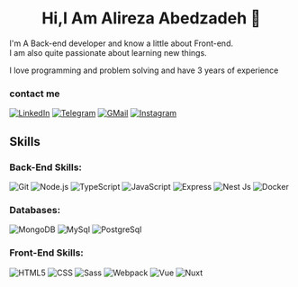 <h1 align="center">Hi,I Am Alireza Abedzadeh 👋</h1>

I'm A Back-end developer and know a little about Front-end.    
I am also quite passionate about learning new things.

I love programming and problem solving and have 3 years of experience

### contact me

[![LinkedIn](https://img.shields.io/badge/linkedin-%230077B5.svg?style=for-the-badge&logo=linkedin&logoColor=white)](https://www.linkedin.com/in/alirezaJS74)
[![Telegram](https://img.shields.io/badge/Telegram-25A2DF?&style=for-the-badge&logoColor=white&logo=telegram)](https://t.me/alireza_ab74) 
[![GMail](https://img.shields.io/badge/gmail-f0f0f0?&style=for-the-badge&logo=gmail&logoColor=white&color=ea4335)](mailto:abedzadehalireza19@gmail.com)
[![Instagram](https://img.shields.io/badge/-Instagram-E4405F?&style=for-the-badge&logo=Instagram&logoColor=red&color=000000)](https://www.instagram.com/alireza_ab95)

## Skills

### Back-End Skills:

![Git](https://img.shields.io/badge/-Git-000?&logo=git)
![Node.js](https://img.shields.io/badge/-Node-000?&logo=node.js)
![TypeScript](https://img.shields.io/badge/-TypeScript-000?&logo=TypeScript&logoColor=007ACC)
![JavaScript](https://img.shields.io/badge/-JavaScript-000?&logo=JavaScript&logoColor=ddc508)
![Express](https://img.shields.io/badge/-Express-000?&logo=Express&logoColor=4479A1)
![Nest Js](https://img.shields.io/badge/-Nest%20Js-000?&logo=NestJs&logoColor=E0234E)
![Docker](https://img.shields.io/badge/-Docker-000?&logo=docker&logoColor=003F8C)

### Databases:

![MongoDB](https://img.shields.io/badge/-MongoDB-000?&logo=mongodb&logoColor=47A248)
![MySql](https://img.shields.io/badge/-MySql-000?&logo=MySQL&logoColor=4479A1)
![PostgreSql](https://img.shields.io/badge/-PostgreSql-000?&logo=postgresql&logoColor=336791)


### Front-End Skills:

![HTML5](https://img.shields.io/badge/-HTML5-000?&logo=html5&logoColor=E34F26)
![CSS](https://img.shields.io/badge/-CSS-000?&logo=css3&logoColor=1572B6)
![Sass](https://img.shields.io/badge/-Sass-000?&logo=Sass)
![Webpack](https://img.shields.io/badge/-Webpack-000?&logo=Webpack)
![Vue](https://img.shields.io/badge/-Vue-000?&logo=Vuedotjs)
![Nuxt](https://img.shields.io/badge/-Nuxt-000?&logo=Nuxt.js)
